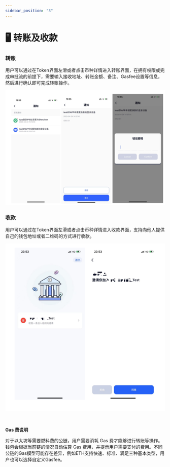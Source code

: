 ```yaml
---
sidebar_position: "3"
---
```

# 🖥 转账及收款

### **转账**

用户可以通过在Token界面左滑或者点击币种详情进入转账界面，在拥有权限或完成审批流的前提下，需要输入接收地址、转账金额、备注、Gasfee设置等信息，然后进行确认即可完成转账操作。

![](<../images/assets/image (26).png>)





### **收款**

用户可以通过在Token界面左滑或者点击币种详情进入收款界面，支持向他人提供自己的钱包地址或者二维码的方式进行收款。

![](<../images/assets/image (65).png>)

<figure><img src="https://newhuotech.larksuite.com/space/api/box/stream/download/asynccode/?
code=MjY2YzQ5YzM2NTlmZGExMDNjZjQ0MmJiYjM3MGI4ZTNfRllPS1Z0SHIwRTE1Wjh4aFVZZUdiZHo3dUl5WlB6N3BfVG9rZW46VnNpVmJQZTdib09LU1p4UloyYXU0aG9Wc0ZjXzE2ODM2NDQyODU6MTY4MzY0Nzg4NV9WNA" alt=""/><figcaption></figcaption></figure>

**Gas 费说明**

对于以太坊等需要燃料费的公链，用户需要消耗 Gas 费才能够进行转账等操作。钱包会根据当前链的情况自动估算 Gas 费用，并提示用户需要支付的费用。不同公链的Gas模型可能存在差异，例如ETH支持快速、标准、满足三种基本类型，用户也可以选择自定义Gasfee。
